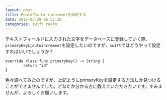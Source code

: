 ```yaml
---
layout: post
title: Realmでauto incrementを設定する
date: 2015-03-29 05:55:30
categories: swift realm
---
```

<p>テキストフィールドに入力された文字をデータベースに登録していく際、<code>primaryKey</code>に<code>autoincrement</code>を設定したいのですが、<code>swift</code>ではどうやって設定すればいいでしょうか？</p>

<pre><code>override class func primaryKey() -&gt; String {
        return "id"
}
</code></pre>

<p>色々調べてみたのですが、上記ようにprimaryKeyを設定する方法しか見つけることができませんでした。どなたか分かる方に教えていただきたいです。すみませんが、よろしくお願いします。</p>
